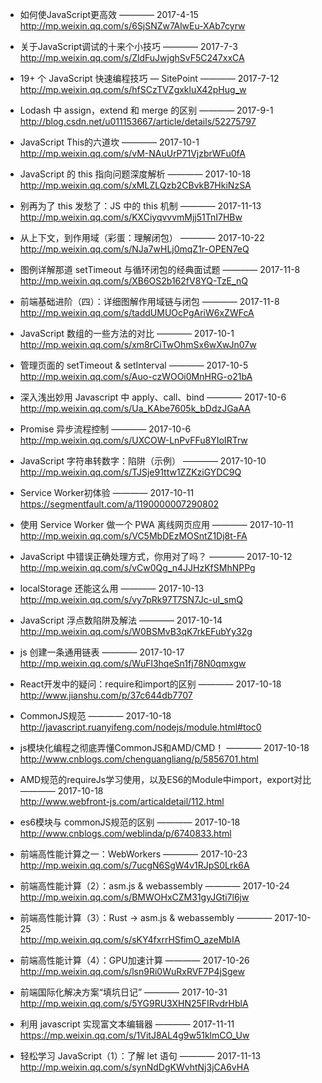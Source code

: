 - 如何使JavaScript更高效  ———— 2017-4-15  
http://mp.weixin.qq.com/s/6SjSNZw7AlwEu-XAb7cyrw

- 关于JavaScript调试的十来个小技巧  ———— 2017-7-3  
http://mp.weixin.qq.com/s/ZldFuJwjghSvF5C247xxCA

- 19+ 个 JavaScript 快速编程技巧 — SitePoint  ———— 2017-7-12  
http://mp.weixin.qq.com/s/hfSCzTVZgxkluX42pHug_w

- Lodash 中 assign，extend 和 merge 的区别  ———— 2017-9-1  
http://blog.csdn.net/u011153667/article/details/52275797

- JavaScript This的六道坎   ———— 2017-10-1  
http://mp.weixin.qq.com/s/vM-NAuUrP71VjzbrWFu0fA

- JavaScript 的 this 指向问题深度解析    ———— 2017-10-18  
http://mp.weixin.qq.com/s/xMLZLQzb2CBvkB7HkiNzSA

- 别再为了 this 发愁了：JS 中的 this 机制   ———— 2017-11-13  
http://mp.weixin.qq.com/s/KXCiyqvvvmMjj51TnI7HBw

- 从上下文，到作用域（彩蛋：理解闭包）    ———— 2017-10-22  
http://mp.weixin.qq.com/s/NJa7wHLj0mqZ1r-OPEN7eQ

- 图例详解那道 setTimeout 与循环闭包的经典面试题  ———— 2017-11-8  
http://mp.weixin.qq.com/s/XB6OS2b162fV8YQ-TzE_nQ

- 前端基础进阶（四）：详细图解作用域链与闭包  ———— 2017-11-8  
http://mp.weixin.qq.com/s/taddUMUOcPgAriW6xZWFcA

- JavaScript 数组的一些方法的对比  ———— 2017-10-1  
http://mp.weixin.qq.com/s/xm8rCiTwOhmSx6wXwJn07w

- 管理页面的 setTimeout & setInterval ———— 2017-10-5  
http://mp.weixin.qq.com/s/Auo-czWOOi0MnHRG-o21bA

- 深入浅出妙用 Javascript 中 apply、call、bind ———— 2017-10-6  
http://mp.weixin.qq.com/s/Ua_KAbe7605k_bDdzJGaAA

- Promise 异步流程控制 ———— 2017-10-6  
http://mp.weixin.qq.com/s/UXCOW-LnPvFFu8YIoIRTrw

- JavaScript 字符串转数字：陷阱（示例）  ———— 2017-10-10  
 http://mp.weixin.qq.com/s/TJSje91ttw1ZZKziGYDC9Q

- Service Worker初体验  ———— 2017-10-11  
https://segmentfault.com/a/1190000007290802

- 使用 Service Worker 做一个 PWA 离线网页应用  ———— 2017-10-11  
http://mp.weixin.qq.com/s/VC5MbDEzMOSntZ1Dj8t-FA

- JavaScript 中错误正确处理方式，你用对了吗？  ———— 2017-10-12  
http://mp.weixin.qq.com/s/vCw0Qg_n4JJHzKfSMhNPPg

- localStorage 还能这么用   ———— 2017-10-13  
http://mp.weixin.qq.com/s/vy7pRk97T7SN7Jc-uI_smQ

- JavaScript 浮点数陷阱及解法  ———— 2017-10-14  
http://mp.weixin.qq.com/s/W0BSMvB3qK7rkEFubYy32g

- js 创建一条通用链表  ———— 2017-10-17  
http://mp.weixin.qq.com/s/WuFl3hqeSn1fj78N0qmxgw

- React开发中的疑问：require和import的区别 ———— 2017-10-18  
http://www.jianshu.com/p/37c644db7707

- CommonJS规范 ———— 2017-10-18  
http://javascript.ruanyifeng.com/nodejs/module.html#toc0

- js模块化编程之彻底弄懂CommonJS和AMD/CMD！ ———— 2017-10-18  
http://www.cnblogs.com/chenguangliang/p/5856701.html

- AMD规范的requireJs学习使用，以及ES6的Module中import，export对比 ———— 2017-10-18  
http://www.webfront-js.com/articaldetail/112.html

- es6模块与 commonJS规范的区别 ———— 2017-10-18  
http://www.cnblogs.com/weblinda/p/6740833.html

- 前端高性能计算之一：WebWorkers  ———— 2017-10-23  
http://mp.weixin.qq.com/s/7ucgN6SgW4v1RJpS0Lrk6A

- 前端高性能计算（2）：asm.js & webassembly  ———— 2017-10-24  
http://mp.weixin.qq.com/s/BMWOHxCZM31gyJGti7l6jw

- 前端高性能计算（3）：Rust -> asm.js & webassembly  ———— 2017-10-25  
http://mp.weixin.qq.com/s/sKY4fxrrHSfimO_azeMbIA

- 前端高性能计算（4）：GPU加速计算   ———— 2017-10-26  
http://mp.weixin.qq.com/s/lsn9Ri0WuRxRVF7P4jSgew

- 前端国际化解决方案“填坑日记”   ———— 2017-10-31  
http://mp.weixin.qq.com/s/5YG9RU3XHN25FIRvdrHblA

- 利用 javascript 实现富文本编辑器   ———— 2017-11-11  
https://mp.weixin.qq.com/s/1VitJ8AL4g9w51klmCO_Uw

- 轻松学习 JavaScript（1）：了解 let 语句  ———— 2017-11-13  
http://mp.weixin.qq.com/s/synNdDgKWvhtNj3jCA6vHA